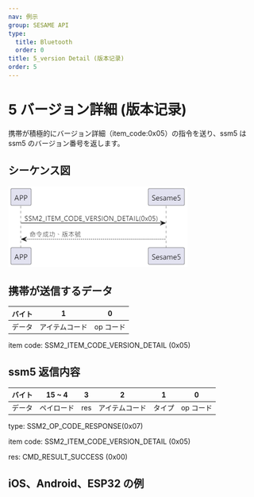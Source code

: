 ```yaml
---
nav: 例示
group: SESAME API
type:
  title: Bluetooth
  order: 0
title: 5_version Detail (版本记录)
order: 5
---
```


# 5 バージョン詳細 (版本记录)

携帯が積極的にバージョン詳細（item_code:0x05）の指令を送り、ssm5 は ssm5 のバージョン番号を返します。

## シーケンス図

<p align="left">
  <img src="./src/version/version_循序圖.png" alt="" title="">
</p>

## 携帯が送信するデータ

| バイト |       1        |     0     |
| ------ | :------------: | :-------: |
| データ | アイテムコード | op コード |

item code: SSM2_ITEM_CODE_VERSION_DETAIL (0x05)

## ssm5 返信内容

| バイト |   15 ~ 4   |  3  |       2        |   1    |     0     |
| ------ | :--------: | :-: | :------------: | :----: | :-------: |
| データ | ペイロード | res | アイテムコード | タイプ | op コード |

type: SSM2_OP_CODE_RESPONSE(0x07)

item code: SSM2_ITEM_CODE_VERSION_DETAIL (0x05)

res: CMD_RESULT_SUCCESS (0x00)

## iOS、Android、ESP32 の例

 <CustomBashOSPlatformVersionDetail ios='true' android='true'  esp32='true'/>

<!-- ## Android例

```jsx | pure
    override fun getVersionTag(result: CHResult<String>) {
        if (checkBle(result)) return
        sendEncryptCommand(SSM2Payload(SSM2OpCode.read, SesameItemCode.versionTag, byteArrayOf())) { res ->
            val gitTag = res.payload.sliceArray(4..15)
            CHAccountManager.putSesameInfor(this, String(gitTag)) {}
            result.invoke(Result.success(CHResultState.CHResultStateBLE(String(gitTag))))
        }
    }
```

## iOS例

```jsx | pure

    func getVersionTag(result: @escaping (CHResult<String>))  {
        if(checkBle(result)){return}
        sendCommand(.init(.versionTag)) { (response) in
            if response.cmdResultCode == .success {
                let versionTag = String(data: response.data, encoding: .utf8) ?? ""
                result(.success(CHResultStateNetworks(input: versionTag)))
            } else {
                result(.failure(self.errorFromResultCode(response.cmdResultCode)))
            }
        }
    }

```

## ESP例

```jsx | pure
if (src_id == SSM2_ITEM_CODE_VERSION_DETAIL) {
        memcpy(ble_tx_buf + 3, GIT_SHORT_HASH, strlen(GIT_SHORT_HASH));
        talk_to_mob(p_param->conidx, SSM2_SEG_PARSING_TYPE_CIPHERTEXT, ble_tx_buf, (strlen(GIT_SHORT_HASH) + 3));
    }
``` -->
